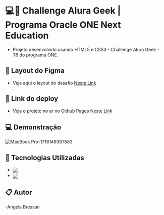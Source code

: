 # 💻🚀 Challenge Alura Geek | Programa Oracle ONE Next Education


- Projeto desenvolvido usando HTML5 e CSS3 - Challenge Alura Geek - T6 do programa ONE.


 ## 🚀 Layout do Figma
- Veja aqui o layout do desafio [Neste Link](https://www.figma.com/design/1zm3NNIw4KcI0RQtR6UmqK/New-AluraGeek---PT?node-id=0-1&t=Ol3RAJtajYcmPzCQ-0)



 ## 🔗 Link do deploy
- Veja o projeto no ar no Github Pages [Neste Link](https://angelabressan.github.io/Challenge-Alura-Geek/)



 ## 💻 Demonstração

![MacBook Pro-1716149367583](https://github.com/angelabressan/Challenge-Alura-Geek/assets/120230720/cc7e4ba8-977a-4e75-8806-2c640e55fd5b)


 ## 🚀 Tecnologias Utilizadas

- <img align="center" src="https://img.shields.io/badge/HTML5-E34F26?style=for-the-badge&logo=html5&logoColor=white">
- <img align="center" src="https://img.shields.io/badge/CSS3-1572B6?style=for-the-badge&logo=css3&logoColor=white">


 ## 📋 Autor
-Angela Bressan
